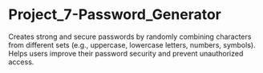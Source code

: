 # Project_7-Password_Generator
Creates strong and secure passwords by randomly combining characters from different sets (e.g., uppercase, lowercase letters, numbers, symbols).    Helps users improve their password security and prevent unauthorized access.   
